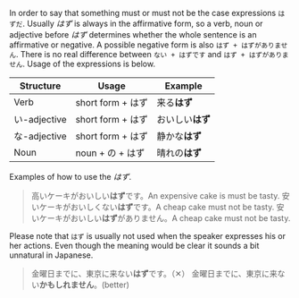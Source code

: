 In order to say that something must or must not be the case expressions `はずだ`. Usually *はず* is always in the affirmative form, so a verb, noun or adjective before *はず* determines whether the whole sentence is an affirmative or negative.
A possible negative form is also `はず + はずがありません`. There is no real difference between `ない + はずです` and `はず + はずがありません`.
Usage of the expressions is below.

|Structure|Usage|Example|
|-|-|-|
|Verb|short form + はず|来る**はず**|
|い-adjective|short form + はず|おいしい**はず**|
|な-adjective|short form + はず|静かな**はず**|
|Noun|noun + の + はず|晴れの**はず**|

Examples of how to use the *はず*.
>高いケーキがおいしい**はず**です。An expensive cake is must be tasty.
>安いケーキがおいしくない**はず**です。A cheap cake must not be tasty.
>安いケーキがおいしい**はず**がありません。A cheap cake must not be tasty.

Please note that `はず` is usually not used when the speaker expresses his or her actions. Even though the meaning would be clear it sounds a bit unnatural in Japanese.
>金曜日までに、東京に来ない**はず**です。（✕）
>金曜日までに、東京に来ない**かもしれません**。(better)